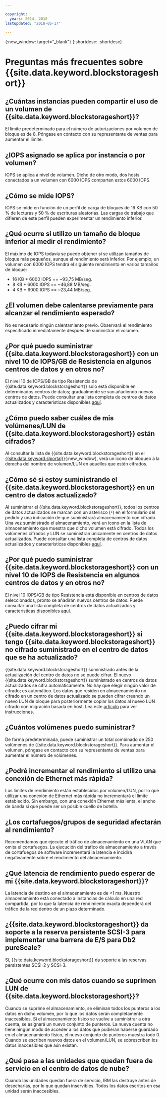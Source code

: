 ```yaml
---

copyright:
  years: 2014, 2018
lastupdated: "2018-05-17"

---
```

{:new_window: target="_blank"}
{:shortdesc: .shortdesc}

# Preguntas más frecuentes sobre {{site.data.keyword.blockstorageshort}}

## ¿Cuántas instancias pueden compartir el uso de un volumen de {{site.data.keyword.blockstorageshort}}?
El límite predeterminado para el número de autorizaciones por volumen de bloque es de 8. Póngase en contacto con su representante de ventas para aumentar el límite.

## ¿IOPS asignado se aplica por instancia o por volumen?
IOPS se aplica a nivel de volumen. Dicho de otro modo, dos hosts conectados a un volumen con 6000 IOPS comparten estos 6000 IOPS.

## ¿Cómo se mide IOPS?
IOPS se mide en función de un perfil de carga de bloques de 16 KB con 50 % de lecturas y 50 % de escrituras aleatorias. Las cargas de trabajo que difieren de este perfil pueden experimentar un rendimiento inferior.

## ¿Qué ocurre si utilizo un tamaño de bloque inferior al medir el rendimiento?
El máximo de IOPS todavía se puede obtener si se utilizan tamaños de bloque más pequeños, aunque el rendimiento será inferior. Por ejemplo; un volumen con 6000 IOPS tendrá el siguiente rendimiento en varios tamaños de bloque:

- 16 KB * 6000 IOPS == ~93,75 MB/seg. 
- 8 KB * 6000 IOPS == ~46,88 MB/seg.
- 4 KB * 6000 IOPS == ~23,44 MB/seg.

## ¿El volumen debe calentarse previamente para alcanzar el rendimiento esperado?
No es necesario ningún calentamiento previo. Observará el rendimiento especificado inmediatamente después de suministrar el volumen.

## ¿Por qué puedo suministrar {{site.data.keyword.blockstorageshort}} con un nivel 10 de IOPS/GB de Resistencia en algunos centros de datos y en otros no?
El nivel 10 de IOPS/GB de tipo Resistencia de {{site.data.keyword.blockstorageshort}} solo está disponible en determinados centros de datos; gradualmente se van añadiendo nuevos centros de datos. Puede consultar una lista completa de centros de datos actualizados y características disponibles [aquí](new-ibm-block-and-file-storage-location-and-features.html).

## ¿Cómo puedo saber cuáles de mis volúmenes/LUN de {{site.data.keyword.blockstorageshort}} están cifrados?
Al consultar la lista de {{site.data.keyword.blockstorageshort}} en el [{{site.data.keyword.slportal}}](https://control.softlayer.com/){:new_window}, verá un icono de bloqueo a la derecha del nombre de volumen/LUN en aquellos que estén cifrados.

## ¿Cómo sé si estoy suministrando el {{site.data.keyword.blockstorageshort}} en un centro de datos actualizado?
Al suministrar el {{site.data.keyword.blockstorageshort}}, todos los centros de datos actualizados se marcan con un asterisco (`*`) en el formulario del pedido y una indicación de que suministrará almacenamiento con cifrado. Una vez suministrado el almacenamiento, verá un icono en la lista de almacenamiento que muestra que dicho volumen está cifrado. Todos los volúmenes cifrados y LUN se suministran únicamente en centros de datos actualizados. Puede consultar una lista completa de centros de datos actualizados y características disponibles [aquí](new-ibm-block-and-file-storage-location-and-features.html).

## ¿Por qué puedo suministrar {{site.data.keyword.blockstorageshort}} con un nivel 10 de IOPS de Resistencia en algunos centros de datos y en otros no?
El nivel 10 IOPS/GB de tipo Resistencia está disponible en centros de datos seleccionados, pronto se añadirán nuevos centros de datos. Puede consultar una lista completa de centros de datos actualizados y características disponibles [aquí](new-ibm-block-and-file-storage-location-and-features.html).

## ¿Puedo cifrar mi {{site.data.keyword.blockstorageshort}} si tengo {{site.data.keyword.blockstorageshort}} no cifrado suministrado en el centro de datos que se ha actualizado?

{{site.data.keyword.blockstorageshort}} suministrado antes de la actualización del centro de datos no se puede cifrar. 
El nuevo {{site.data.keyword.blockstorageshort}} suministrado en centros de datos actualizados se cifra automáticamente. No hay que elegir ningún valor de cifrado; es automático. 
Los datos que residen en almacenamiento no cifrado en un centro de datos actualizado se pueden cifrar creando un nuevo LUN de bloque para posteriormente copiar los datos al nuevo LUN cifrado con migración basada en host. Lea este [artículo](migrate-block-storage-encrypted-block-storage.html) para ver instrucciones.

## ¿Cuántos volúmenes puedo suministrar?

De forma predeterminada, puede suministrar un total combinado de 250 volúmenes de {{site.data.keyword.blockstorageshort}}. Para aumentar el volumen, póngase en contacto con su representante de ventas para aumentar el número de volúmenes.

## ¿Podré incrementar el rendimiento si utilizo una conexión de Ethernet más rápida?

Los límites de rendimiento están establecidos por volumen/LUN, por lo que utilizar una conexión de Ethernet más rápida no incrementará el límite establecido. Sin embargo, con una conexión Ethernet más lenta, el ancho de banda sí que puede ser un posible cuello de botella.

## ¿Los cortafuegos/grupos de seguridad afectarán al rendimiento?

Recomendamos que ejecute el tráfico de almacenamiento en una VLAN que omita el cortafuegos. La ejecución del tráfico de almacenamiento a través de cortafuegos de software incrementará la latencia e incidirá negativamente sobre el rendimiento del almacenamiento.

## ¿Qué latencia de rendimiento puedo esperar de mi {{site.data.keyword.blockstorageshort}}?   

La latencia de destino en el almacenamiento es de <1 ms. Nuestro almacenamiento está conectado a instancias de cálculo en una red compartida, por lo que la latencia de rendimiento exacta dependerá del tráfico de la red dentro de un plazo determinado.

## ¿{{site.data.keyword.blockstorageshort}} da soporte a la reserva persistente SCSI-3 para implementar una barrera de E/S para Db2 pureScale?

Sí, {{site.data.keyword.blockstorageshort}} da soporte a las reservas persistentes SCSI-2 y SCSI-3.

## ¿Qué ocurre con mis datos cuando se suprimen LUN de {{site.data.keyword.blockstorageshort}}?

Cuando se suprime el almacenamiento, se eliminan todos los punteros a los datos en dicho volumen, por lo que los datos serán completamente inaccesibles. Si el almacenamiento físico se vuelve a suministrar a otra cuenta, se asignará un nuevo conjunto de punteros. La nueva cuenta no tiene ningún modo de acceder a los datos que pudieran haberse guardado en el almacenamiento físico, el nuevo conjunto de punteros muestra todo 0. Cuando se escriben nuevos datos en el volumen/LUN, se sobrescriben los datos inaccesibles que aún existan.

## ¿Qué pasa a las unidades que quedan fuera de servicio en el centro de datos de nube?

Cuando las unidades quedan fuera de servicio, IBM las destruye antes de desecharlas, por lo que quedan inservibles. Todos los datos escritos en esa unidad serán inaccesibles.
